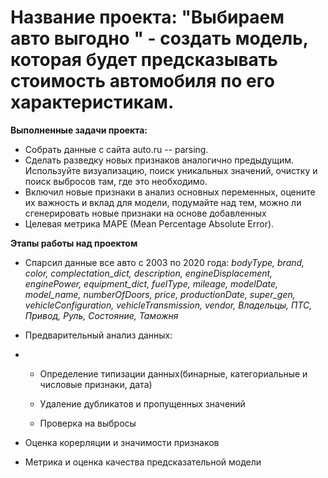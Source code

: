  # Название проекта: "Выбираем авто выгодно " - создать модель, которая будет предсказывать стоимость автомобиля по его характеристикам. 
 **Выполненные задачи проекта:**
 - Собрать данные с сайта auto.ru -- parsing.
 - Сделать разведку новых признаков аналогично предыдущим. Используйте визуализацию, поиск уникальных значений, очистку и поиск выбросов там, где это необходимо.
 - Включил новые признаки в анализ основных переменных, оцените их важность и вклад для модели, подумайте над тем, можно ли сгенерировать новые признаки на основе добавленных
 - Целевая метрика MAPE  (Mean Percentage Absolute Error).
 
**Этапы работы над проектом**
* Спарсил данные все авто с 2003 по 2020 года: 
*bodyType,	brand,	color,	complectation_dict,	description,	engineDisplacement,	enginePower,	equipment_dict,	fuelType,	mileage,	modelDate,	model_name,	numberOfDoors,	price,	productionDate,	super_gen,	vehicleConfiguration,	vehicleTransmission,	vendor,	Владельцы,	ПТС,	Привод,	Руль,	Состояние,	Таможня*

* Предварительный анализ данных:
*
   - Определение типизации данных(бинарные, категориальные и числовые признаки, дата)
   -  Удаление дубликатов и пропущенных значений

   - Проверка на выбросы
* Оценка корерляции и значимости признаков
* Метрика и оценка качества предсказательной модели




